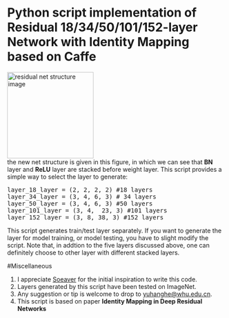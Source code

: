 # Python script implementation of Residual 18/34/50/101/152-layer Network with Identity Mapping based on Caffe
<img src="http://7xrja7.com1.z0.glb.clouddn.com/identity_mapping_resnet.png" alt="residual net structure image" width="200px" /></br>
the new net structure is given in this figure, in which we can see that **BN** layer and **ReLU** layer are stacked before weight layer. This script provides a simple way to select the layer to generate:</br>
<pre lang=python>
layer_18_layer = (2, 2, 2, 2) #18 layers
layer_34_layer = (3, 4, 6, 3) # 34 layers
layer_50_layer = (3, 4, 6, 3) #50 layers
layer_101_layer = (3, 4,  23, 3) #101 layers
layer_152_layer = (3, 8, 38, 3) #152 layers
</pre>
This script generates train/test layer separately. If you want to generate the layer for model training, or model testing, you have to slight modify the script. Note that, in addtion to the five layers discussed above, one can definitely choose to other layer with different stacked layers.

#Miscellaneous
1. I appreciate [Soeaver](https://github.com/soeaver/caffe-model) for the initial inspiration to write this code.
2. Layers generated by this script have been tested on ImageNet.
3. Any suggestion or tip is welcome to drop to yuhanghe@whu.edu.cn.
4. This script is based on paper **Identity Mapping in Deep Residual Networks**
